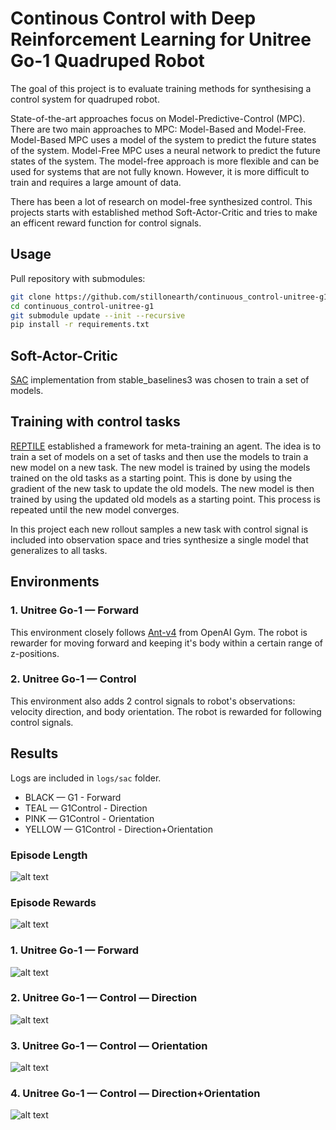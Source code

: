 # Continous Control with Deep Reinforcement Learning for Unitree Go-1 Quadruped Robot

The goal of this project is to evaluate training methods for synthesising a control system for quadruped robot.

State-of-the-art approaches focus on Model-Predictive-Control (MPC). There are two main approaches to MPC: Model-Based and Model-Free. Model-Based MPC uses a model of the system to predict the future states of the system. Model-Free MPC uses a neural network to predict the future states of the system. The model-free approach is more flexible and can be used for systems that are not fully known. However, it is more difficult to train and requires a large amount of data.

There has been a lot of research on model-free synthesized control. This projects starts with established method Soft-Actor-Critic and tries to make an efficent reward function for control signals.

## Usage

Pull repository with submodules:

```bash
git clone https://github.com/stillonearth/continuous_control-unitree-g1.git
cd continuous_control-unitree-g1
git submodule update --init --recursive
pip install -r requirements.txt
```

## Soft-Actor-Critic

[SAC](https://stable-baselines3.readthedocs.io/en/master/modules/sac.html) implementation from stable_baselines3 was chosen to train a set of models.

## Training with control tasks

[REPTILE](https://d4mucfpksywv.cloudfront.net/research-covers/reptile/reptile_update.pdf) established a framework for meta-training an agent. The idea is to train a set of models on a set of tasks and then use the models to train a new model on a new task. The new model is trained by using the models trained on the old tasks as a starting point. This is done by using the gradient of the new task to update the old models. The new model is then trained by using the updated old models as a starting point. This process is repeated until the new model converges.

In this project each new rollout samples a new task with control signal is included into observation space and tries synthesize a single model that generalizes to all tasks.

## Environments

### 1. Unitree Go-1 — Forward

This environment closely follows [Ant-v4](https://github.com/openai/gym/blob/master/gym/envs/mujoco/ant_v4.py) from OpenAI Gym. The robot is rewarder for moving forward and keeping it's body within a certain range of z-positions.

### 2. Unitree Go-1 — Control

This environment also adds 2 control signals to robot's observations: velocity direction, and body orientation. The robot is rewarded for following control signals.

## Results

Logs are included in `logs/sac` folder.

- BLACK — G1 - Forward
- TEAL — G1Control - Direction
- PINK — G1Control - Orientation
- YELLOW — G1Control - Direction+Orientation

### Episode Length

![alt text](https://github.com/stillonearth/continuous_control-unitree-g1/blob/master/graphs/ep_length.png?raw=true "Episode Length")

### Episode Rewards

![alt text](https://github.com/stillonearth/continuous_control-unitree-g1/blob/master/graphs/reward.png?raw=true "Reward")

### 1. Unitree Go-1 — Forward

![alt text](https://github.com/stillonearth/continuous_control-unitree-g1/blob/master/renders/g1-forward.gif?raw=true "Reward")

### 2. Unitree Go-1 — Control — Direction

![alt text](https://github.com/stillonearth/continuous_control-unitree-g1/blob/master/renders/g1-control-direction_8.gif?raw=true "Reward")

### 3. Unitree Go-1 — Control — Orientation

![alt text](https://github.com/stillonearth/continuous_control-unitree-g1/blob/master/renders/g1-control-orientation_5.gif?raw=true "Reward")

### 4. Unitree Go-1 — Control — Direction+Orientation

![alt text](https://github.com/stillonearth/continuous_control-unitree-g1/blob/master/renders/g1-control-direction+orientation_6.gif?raw=true "Reward")
